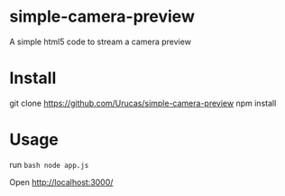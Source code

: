 simple-camera-preview
=====================

A simple html5 code to stream a camera preview

Install
=======
git clone https://github.com/Urucas/simple-camera-preview
npm install

Usage
=====
run ```bash node app.js ```

Open <a href="http://localhost:3000/">http://localhost:3000/</a>
